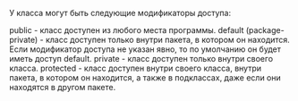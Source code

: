 У класса могут быть следующие модификаторы доступа:

public - класс доступен из любого места программы. default (package-private) - класс доступен только внутри пакета, в
котором он находится. Если модификатор доступа не указан явно, то по умолчанию он будет иметь доступ default. private -
класс доступен только внутри своего класса. protected - класс доступен внутри своего класса, внутри пакета, в котором он
находится, а также в подклассах, даже если они находятся в другом пакете.